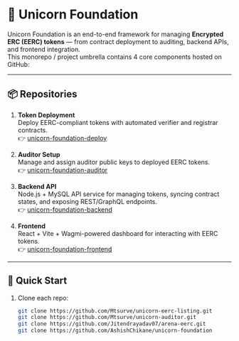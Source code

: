# 🦄 Unicorn Foundation

Unicorn Foundation is an end-to-end framework for managing **Encrypted ERC (EERC) tokens** — from contract deployment to auditing, backend APIs, and frontend integration.  
This monorepo / project umbrella contains 4 core components hosted on GitHub:

---

## 📦 Repositories

1. **Token Deployment**  
   Deploy EERC-compliant tokens with automated verifier and registrar contracts.  
   👉 [unicorn-foundation-deploy](https://github.com/Mtsurve/unicorn-eerc-listing.git)

2. **Auditor Setup**  
   Manage and assign auditor public keys to deployed EERC tokens.  
   👉 [unicorn-foundation-auditor](https://github.com/Mtsurve/unicorn-auditor.git)

3. **Backend API**  
   Node.js + MySQL API service for managing tokens, syncing contract states, and exposing REST/GraphQL endpoints.  
   👉 [unicorn-foundation-backend](https://github.com/Jitendrayadav07/arena-eerc.git)

4. **Frontend**  
   React + Vite + Wagmi-powered dashboard for interacting with EERC tokens.  
   👉 [unicorn-foundation-frontend](https://github.com/AshishChikane/unicorn-foundation)

---

## 🚀 Quick Start

1. Clone each repo:
   ```bash
   git clone https://github.com/Mtsurve/unicorn-eerc-listing.git
   git clone https://github.com/Mtsurve/unicorn-auditor.git
   git clone https://github.com/Jitendrayadav07/arena-eerc.git
   git clone https://github.com/AshishChikane/unicorn-foundation
